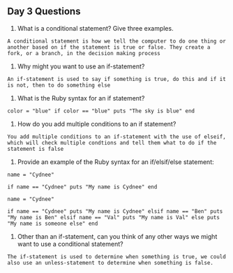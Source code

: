 ## Day 3 Questions

1. What is a conditional statement? Give three examples.

`A conditional statement is how we tell the computer to do one thing or another based on if the statement is true or false. They create a fork, or a branch, in the decision making process`

1. Why might you want to use an if-statement?

`An if-statement is used to say if something is true, do this and if it is not, then to do something else`

1. What is the Ruby syntax for an if statement?

`color = "blue"
if color == "blue"
    puts "The sky is blue"
end`

1. How do you add multiple conditions to an if statement?

`You add multiple conditions to an if-statement with the use of elseif, which will check multiple condtions and tell them what to do if the statement is false `

1. Provide an example of the Ruby syntax for an if/elsif/else statement:

`name = "Cydnee"`

`if name == "Cydnee"
    puts "My name is Cydnee"
end`

`name = "Cydnee"`

`if name == "Cydnee"
    puts "My name is Cydnee"
elsif name == "Ben"
    puts "My name is Ben"
elsif name == "Val"
    puts "My name is Val"
else
    puts "My name is someone else"
end`

1. Other than an if-statement, can you think of any other ways we might want to use a conditional statement?

`The if-statement is used to determine when something is true, we could also use an unless-statement to determine when something is false.`
